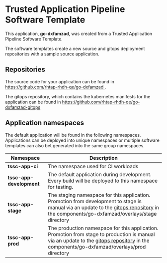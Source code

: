 # Trusted Application Pipeline Software Template

This application, **go-dxfamzad**, was created from a Trusted Application Pipeline Software Template.

The software templates create a new source and gitops deployment repositories with a sample source application. 

## Repositories

The source code for your application can be found in [https://github.com/rhtap-rhdh-qe/go-dxfamzad ](https://github.com/rhtap-rhdh-qe/go-dxfamzad ).
 
The gitops repository, which contains the kubernetes manifests for the application can be found in 
[https://github.com/rhtap-rhdh-qe/go-dxfamzad-gitops ](https://github.com/rhtap-rhdh-qe/go-dxfamzad-gitops ) 

## Application namespaces 

The default application will be found in the following namespaces. Applications can be deployed into unique namespaces or multiple software templates can also bet generated into the same group namespaces.  

|  Namespace   |  Description   |  
| -------- | -------- |
| **tssc-app-ci** | The namespace used for CI workloads |
| **tssc-app-development** | The default application during development. Every build will be deployed to this namespace for testing. |
| **tssc-app-stage** | The staging namespace for this application. Promotion from development to stage is manual via an update to the [gitops repository](https://github.com/rhtap-rhdh-qe/go-dxfamzad-gitops ) in the components/go-dxfamzad/overlays/stage directory |
| **tssc-app-prod** | The production namespace for this application. Promotion from stage to production is manual via an update to the [gitops repository](https://github.com/rhtap-rhdh-qe/go-dxfamzad-gitops ) in the components/go-dxfamzad/overlays/prod directory |